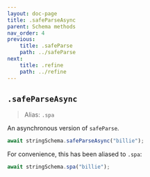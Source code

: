 ```yaml
---
layout: doc-page
title: .safeParseAsync
parent: Schema methods
nav_order: 4
previous:
    title: .safeParse
    path: ../safeParse
next:
    title: .refine
    path: ../refine
---
```


## `.safeParseAsync`

> Alias: `.spa`

An asynchronous version of `safeParse`.

```ts
await stringSchema.safeParseAsync("billie");
```

For convenience, this has been aliased to `.spa`:

```ts
await stringSchema.spa("billie");
```